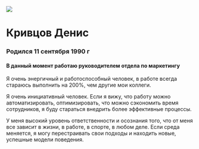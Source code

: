 <kbd>
  <img src="https://img.hhcdn.ru/photo/707557687.jpeg?t=1673036915&h=P-Sn4hCq649sl3A6lfDfPg" />
</kbd>

Кривцов Денис
=============

### Родился 11 сентября 1990 г

#### В данный момент работаю руководителем отдела по маркетингу

Я очень энергичный и работоспособный человек, в работе всегда стараюсь выполнить на 200%, чем другие мои коллеги.

Я очень инициативный человек. Если я вижу, что работу можно автоматизировать, оптимизировать, что можно сэкономить время сотрудников, я буду стараться внедрить более эффективные процессы.

У меня высокий уровень ответственности и осознания того, что от меня все зависит в жизни, в работе, в спорте, в любом деле. Если среда меняется, я могу перестраивать свои подходы и находить новые, успешные модели поведения.